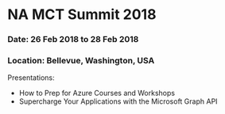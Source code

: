 # NA MCT Summit 2018
### Date: 26 Feb 2018 to 28 Feb 2018
### Location: Bellevue, Washington, USA


Presentations:
* How to Prep for Azure Courses and Workshops
* Supercharge Your Applications with the Microsoft Graph API
